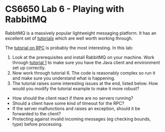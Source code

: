 # CS6650 Lab 6 - Playing with RabbitMQ

RabbitMQ is a massively popular lightweight messaging platform. It has an excellent set of [tutorials](https://www.rabbitmq.com/getstarted.html) which are well worth working through.

The [tutorial on RPC](https://www.rabbitmq.com/tutorials/tutorial-six-java.html) is probably the most interesting. In this lab:

1. Look at the prerequisites and install RabbitMQ on your machine. Work through [tutorial 1](https://www.rabbitmq.com/tutorials/tutorial-one-java.html) to make sure you have the Java client and environment set up correctly. 
1. Now work through tutorial 6. The code is reasonably complex so run it and make sure you understand what is happening.
1. The tutorial raises some interesting issues at the end, listed below. How would you modify the tutorial example to make it more robust?
  - How should the client react if there are no servers running?
  - Should a client have some kind of timeout for the RPC?
  - If the server malfunctions and raises an exception, should it be forwarded to the client?
  - Protecting against invalid incoming messages (eg checking bounds, type) before processing.